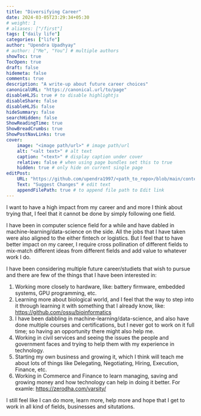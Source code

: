 ```yaml
---
title: "Diversifying Career"
date: 2024-03-05T23:29:34+05:30
# weight: 1
# aliases: ["/first"]
tags: ["daily life"]
categories: ["life"]
author: "Upendra Upadhyay"
# author: ["Me", "You"] # multiple authors
showToc: true
TocOpen: true
draft: false
hidemeta: false
comments: true
description: "A write-up about future career choices"
canonicalURL: "https://canonical.url/to/page"
disableHLJS: true # to disable highlightjs
disableShare: false
disableHLJS: false
hideSummary: false
searchHidden: false
ShowReadingTime: true
ShowBreadCrumbs: true
ShowPostNavLinks: true
cover:
    image: "<image path/url>" # image path/url
    alt: "<alt text>" # alt text
    caption: "<text>" # display caption under cover
    relative: false # when using page bundles set this to true
    hidden: true # only hide on current single page
editPost:
    URL: "https://github.com/upendra1997/<path_to_repo>/blob/main/content"
    Text: "Suggest Changes" # edit text
    appendFilePath: true # to append file path to Edit link
---
```


I want to have a high impact from my career and and more I think about trying that, I feel that it cannot be done by simply following one field. 

I have been in computer science field for a while and have dabled in machine-learning/data-science on the side. All the jobs that I have taken were also aligned to the either fintech or logistics. But I feel that to have better impact on my career, I require cross pollination of different fields to mix-match different ideas from different fields and add value to whatever work I do.

I have been considering multiple future career/studiets that wish to pursue and there are few of the things that I have been interested in:
1. Working more closely to hardware, like: battery firmware, embedded systems, GPU programming, etc.
2. Learning more about biological world, and I feel that the way to step into it through learning it with something that I already know, like: https://github.com/ossu/bioinformatics
3. I have been dabbling in machine-learning/data-science, and also have done multiple courses and certifications, but I never got to work on it full time; so having an opportunity there might also help me.
4. Working in civil services and seeing the issues the people and government faces and trying to help them with my experience in technology.
5. Starting my own business and growing it, which I think will teach me about lots of things like Delegating, Negotiating, Hiring, Execution, Finance, etc.
6. Working in Commerce and Finance to learn managing, saving and growing money and how technology can help in doing it better. For examle: https://zerodha.com/varsity/

I still feel like I can do more, learn more, help more and hope that I get to work in all kind of fields, businesses and situtations.
